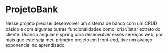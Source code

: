 # ProjetoBank

Nesse projeto precisei desenvolver um sistema de banco com um CRUD básico e com algumas
outras funcionalidades como: criar/listar extrato do cliente. Usando angular e spring 
para desenvolver esses serviços web, por mais que este seja meu primeiro projeto em 
front-end, tive um avanço exponencial no aprendizado.
